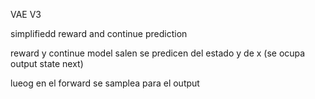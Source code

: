 VAE V3

simplifiedd reward and continue prediction

reward y continue model salen se predicen del estado y de x (se ocupa output state next)

lueog en el forward se samplea para el output